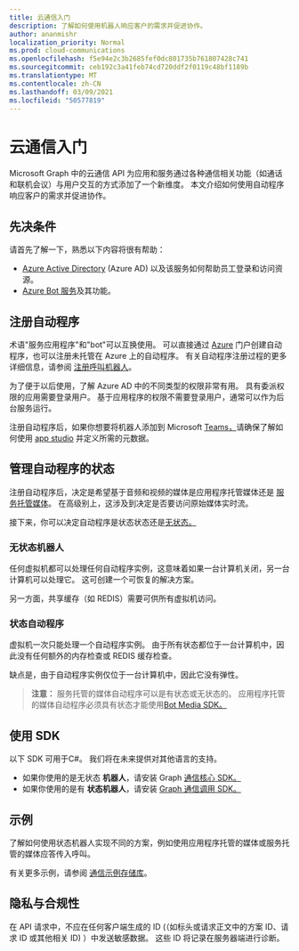 ```yaml
---
title: 云通信入门
description: 了解如何使用机器人响应客户的需求并促进协作。
author: ananmishr
localization_priority: Normal
ms.prod: cloud-communications
ms.openlocfilehash: f5e94e2c3b2685fef0dc801735b761807428c741
ms.sourcegitcommit: ceb192c3a41feb74cd720ddf2f0119c48bf1189b
ms.translationtype: MT
ms.contentlocale: zh-CN
ms.lasthandoff: 03/09/2021
ms.locfileid: "50577819"
---
```

# <a name="get-started-with-cloud-communications"></a>云通信入门

Microsoft Graph 中的云通信 API 为应用和服务通过各种通信相关功能（如通话和联机会议）与用户交互的方式添加了一个新维度。 本文介绍如何使用自动程序响应客户的需求并促进协作。

## <a name="prerequisites"></a>先决条件

请首先了解一下，熟悉以下内容将很有帮助：

- [Azure Active Directory](/azure/active-directory/fundamentals/active-directory-whatis) (Azure AD) 以及该服务如何帮助员工登录和访问资源。
- [Azure Bot 服务](/azure/bot-service/bot-service-overview-introduction?view=azure-bot-service-3.0)及其功能。

## <a name="register-a-bot"></a>注册自动程序

术语"服务应用程序"和"bot"可以互换使用。 可以直接通过 [Azure](https://azure.microsoft.com/features/azure-portal/) 门户创建自动程序，也可以注册未托管在 Azure 上的自动程序。 有关自动程序注册过程的更多详细信息，请参阅 [注册呼叫机器人](https://microsoftgraph.github.io/microsoft-graph-comms-samples/docs/articles/calls/register-calling-bot.html)。 

为了便于以后使用，了解 Azure AD 中的不同类型的[](/azure/active-directory/develop/v1-permissions-and-consent#types-of-permissions)权限非常有用。 具有委派权限的应用需要登录用户。 基于应用程序的权限不需要登录用户，通常可以作为后台服务运行。

注册自动程序后，如果你想要将机器人添加到 Microsoft [Teams，](/microsoftteams/platform/concepts/calls-and-meetings/registering-calling-bot)请确保了解如何使用 [app studio](/microsoftteams/platform/get-started/get-started-app-studio) 并定义所需的元数据。

## <a name="manage-the-state-of-the-bot"></a>管理自动程序的状态

注册自动程序后，决定是希望基于音频和视频的媒体是应用程序托管媒体还是 [服务托管媒体](cloud-communications-media.md)。 在高级别上，这涉及到决定是否要访问原始媒体实时流。

接下来，你可以决定自动程序是状态状态还是[无状态。](https://microsoftgraph.github.io/microsoft-graph-comms-samples/docs/articles/calls/StateManagement.html)

### <a name="stateless-bots"></a>无状态机器人

任何虚拟机都可以处理任何自动程序实例，这意味着如果一台计算机关闭，另一台计算机可以处理它。 这可创建一个可恢复的解决方案。

另一方面，共享缓存（如 REDIS）需要可供所有虚拟机访问。

### <a name="stateful-bots"></a>状态自动程序

虚拟机一次只能处理一个自动程序实例。 由于所有状态都位于一台计算机中，因此没有任何额外的内存检查或 REDIS 缓存检查。

缺点是，由于自动程序实例仅位于一台计算机中，因此它没有弹性。

>**注意：** 服务托管的媒体自动程序可以是有状态或无状态的。 应用程序托管的媒体自动程序必须具有状态才能使用[Bot Media SDK。](https://www.nuget.org/packages/Microsoft.Skype.Bots.Media)

## <a name="use-the-sdks"></a>使用 SDK

以下 SDK 可用于C#。 我们将在未来提供对其他语言的支持。

- 如果你使用的是无状态 **机器人**，请安装 Graph [通信核心 SDK。](https://www.nuget.org/packages/Microsoft.Graph.Communications.Core)
- 如果你使用的是有 **状态机器人**，请安装 [Graph 通信调用 SDK。](https://www.nuget.org/packages/Microsoft.Graph.Communications.Calls)

## <a name="examples"></a>示例

了解如何使用状态机器人实现不同的方案，例如使用应用程序托管的媒体或[](https://microsoftgraph.github.io/microsoft-graph-comms-samples/docs/articles/index.html#example-incoming-calls)服务托管的媒体应答传入呼叫。

有关更多示例，请参阅 [通信示例存储库](https://microsoftgraph.github.io/microsoft-graph-comms-samples/docs/index.html)。

## <a name="privacy-and-compliance"></a>隐私与合规性

在 API 请求中，不应在任何客户端生成的 ID (（如标头或请求正文中的方案 ID、请求 ID 或其他相关 ID) ）中发送敏感数据。 这些 ID 将记录在服务器端进行诊断。
